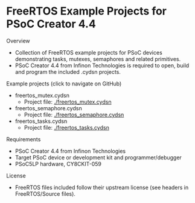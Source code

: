 # FreeRTOS Example Projects for PSoC Creator 4.4

Overview
- Collection of FreeRTOS example projects for PSoC devices demonstrating tasks, mutexes, semaphores and related primitives.
- PSoC Creator 4.4 from Infinon Technologies is required to open, build and program the included .cydsn projects.

Example projects (click to navigate on GitHub)
- freertos_mutex.cydsn  
  - Project file: [./freertos_mutex.cydsn](./freertos_mutex.cydsn)
- freertos_semaphore.cydsn  
  - Project file: [./freertos_semaphore.cydsn](./freertos_semaphore.cydsn)
- freertos_tasks.cydsn  
  - Project file: [./freertos_tasks.cydsn](./freertos_tasks.cydsn)

Requirements
- PSoC Creator 4.4 from Infinon Technologies
- Target PSoC device or development kit and programmer/debugger
- PSoC5LP hardware, CY8CKIT-059

License
- FreeRTOS files included follow their upstream license (see headers in FreeRTOS/Source files).


